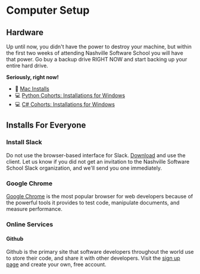 # Computer Setup

## Hardware

Up until now, you didn't have the power to destroy your machine, but within the first two weeks of attending Nashville Software School you will have that power. Go buy a backup drive RIGHT NOW and start backing up your entire hard drive.

**Seriously, right now!**

- 🍎 [Mac Installs](https://github.com/nss-nightclass-projects/Night-Class-Resources/blob/master/book-1-foundations/chapters/mac-installs.md)
- 💻 [Python Cohorts: Installations for Windows](https://github.com/nss-nightclass-projects/Night-Class-Resources/blob/master/book-1-foundations/chapters/GETTING_STARTED_WINDOWS.md)
- 💻 [C# Cohorts: Installations for Windows](https://github.com/nss-nightclass-projects/Night-Class-Resources/blob/master/book-1-foundations/chapters/GETTING_STARTED_WINDOWS_C_SHARP.md)

## Installs For Everyone
### Install Slack

Do not use the browser-based interface for Slack. [Download](https://slack.com/downloads/) and use the client. Let us know if you did not get an invitation to the Nashville Software School Slack organization, and we'll send you one immediately.

### Google Chrome

[Google Chrome](https://www.google.com/chrome/browser/desktop/index.html) is the most popular browser for web developers because of the powerful tools it provides to test code, manipulate documents, and measure performance.

### Online Services

#### Github

Github is the primary site that software developers throughout the world use to store their code, and share it with other developers. Visit the [sign up page](https://github.com/join) and create your own, free account.
